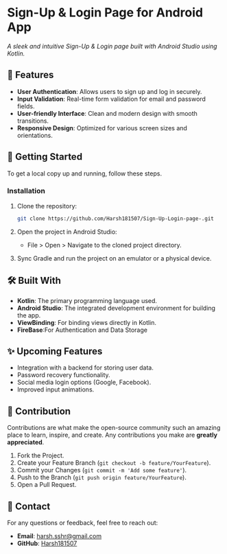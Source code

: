 # Sign-Up & Login Page for Android App
*A sleek and intuitive Sign-Up & Login page built with Android Studio using Kotlin.*

## 📱 Features

- **User Authentication**: Allows users to sign up and log in securely.
- **Input Validation**: Real-time form validation for email and password fields.
- **User-friendly Interface**: Clean and modern design with smooth transitions.
- **Responsive Design**: Optimized for various screen sizes and orientations.

## 🚀 Getting Started

To get a local copy up and running, follow these steps.

### Installation

1. Clone the repository:
   ```bash
   git clone https://github.com/Harsh181507/Sign-Up-Login-page-.git
   ```

2. Open the project in Android Studio:
   - File > Open > Navigate to the cloned project directory.
   
3. Sync Gradle and run the project on an emulator or a physical device.


## 🛠️ Built With

- **Kotlin**: The primary programming language used.
- **Android Studio**: The integrated development environment for building the app.
- **ViewBinding**: For binding views directly in Kotlin.
- **FireBase**:For Authentication and Data Storage 

## ✨ Upcoming Features

- Integration with a backend for storing user data.
- Password recovery functionality.
- Social media login options (Google, Facebook).
- Improved input animations.

## 🤝 Contribution

Contributions are what make the open-source community such an amazing place to learn, inspire, and create. Any contributions you make are **greatly appreciated**.

1. Fork the Project.
2. Create your Feature Branch (`git checkout -b feature/YourFeature`).
3. Commit your Changes (`git commit -m 'Add some feature'`).
4. Push to the Branch (`git push origin feature/YourFeature`).
5. Open a Pull Request.

## 💬 Contact

For any questions or feedback, feel free to reach out:

- **Email**: harsh.sshr@gmail.com
- **GitHub**: [Harsh181507](https://github.com/Harsh181507)

